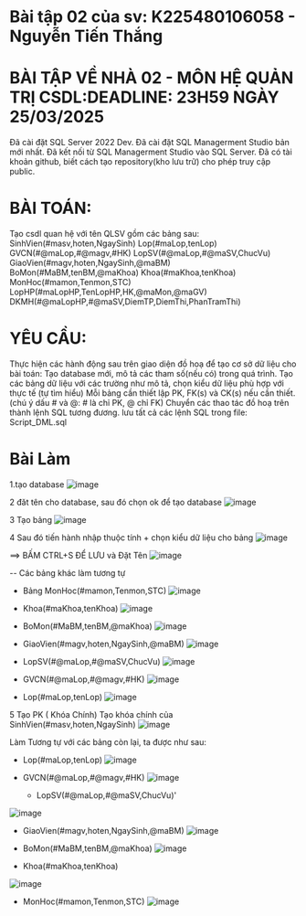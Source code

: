 # Bài tập 02 của sv: K225480106058 - Nguyễn Tiến Thắng

# BÀI TẬP VỀ NHÀ 02 - MÔN HỆ QUẢN TRỊ CSDL:DEADLINE: 23H59 NGÀY 25/03/2025

Đã cài đặt SQL Server 2022 Dev.
Đã cài đặt SQL Managerment Studio bản mới nhất.
Đã kết nối từ SQL Managerment Studio vào SQL Server.
Đã có tài khoản github, biết cách tạo repository(kho lưu trữ) cho phép truy cập public.

# BÀI TOÁN:
Tạo csdl quan hệ với tên QLSV gồm các bảng sau:
SinhVien(#masv,hoten,NgaySinh)
Lop(#maLop,tenLop)
GVCN(#@maLop,#@magv,#HK)
LopSV(#@maLop,#@maSV,ChucVu)
GiaoVien(#magv,hoten,NgaySinh,@maBM)
BoMon(#MaBM,tenBM,@maKhoa)
Khoa(#maKhoa,tenKhoa)
MonHoc(#mamon,Tenmon,STC)
LopHP(#maLopHP,TenLopHP,HK,@maMon,@maGV)
DKMH(#@maLopHP,#@maSV,DiemTP,DiemThi,PhanTramThi)
# YÊU CẦU:
Thực hiện các hành động sau trên giao diện đồ hoạ để tạo cơ sở dữ liệu cho bài toán:
Tạo database mới, mô tả các tham số(nếu có) trong quá trình.
Tạo các bảng dữ liệu với các trường như mô tả, chọn kiểu dữ liệu phù hợp với thực tế (tự tìm hiểu)
Mỗi bảng cần thiết lập PK, FK(s) và CK(s) nếu cần thiết. (chú ý dấu # và @: # là chỉ PK, @ chỉ FK)
Chuyển các thao tác đồ hoạ trên thành lệnh SQL tương đương. lưu tất cả các lệnh SQL trong file: Script_DML.sql
# Bài Làm
1.tạo database
![image](https://github.com/user-attachments/assets/ed36146e-3347-4617-a3b4-62254f6e566b)

2 đăt tên cho database, sau đó chọn ok để tạo database
![image](https://github.com/user-attachments/assets/4cc70401-59c8-47b6-a0c7-ae227c9367c7)

3 Tạo bảng
![image](https://github.com/user-attachments/assets/55487ee6-b790-40aa-986b-d26a1a806918)

4 Sau đó tiến hành nhập thuộc tính + chọn kiểu dữ liệu  cho bảng
![image](https://github.com/user-attachments/assets/eb89e580-c6e1-40ff-9c5c-904b6d1f234a)

==> BẤM CTRL+S ĐỂ LƯU và Đặt Tên
![image](https://github.com/user-attachments/assets/abf23158-e759-4361-8ff0-012cc12ff36e)

-- Các bảng khác làm tương tự

  + Bảng MonHoc(#mamon,Tenmon,STC)
    ![image](https://github.com/user-attachments/assets/32142c6c-2d70-409c-9200-b53edef00cdf)
    

  + Khoa(#maKhoa,tenKhoa)
   ![image](https://github.com/user-attachments/assets/f536a15c-5f06-436d-bc3a-107921cee148)


 + BoMon(#MaBM,tenBM,@maKhoa)
![image](https://github.com/user-attachments/assets/7209d49b-4187-44c6-958f-e983df32a67e)


  + GiaoVien(#magv,hoten,NgaySinh,@maBM)
![image](https://github.com/user-attachments/assets/a59aa3f3-041e-4b3f-b512-f54138e8b981)


+ LopSV(#@maLop,#@maSV,ChucVu)
![image](https://github.com/user-attachments/assets/6dc26fda-b8f6-4edc-8f82-e3c46d255a5a)


+ GVCN(#@maLop,#@magv,#HK)
 ![image](https://github.com/user-attachments/assets/ce2bd353-16f4-4080-bc73-27d9571edd0d)
   

+ Lop(#maLop,tenLop)
 ![image](https://github.com/user-attachments/assets/0ea9c0ef-15aa-46de-a67e-3ad55b7af999)


5 Tạo PK ( Khóa Chính) 
Tạo khóa chính của   SinhVien(#masv,hoten,NgaySinh)
![image](https://github.com/user-attachments/assets/5021dcef-f02b-4770-a497-5e73568c0f5b)


Làm Tương tự với các bảng còn lại, ta được như sau:
+ Lop(#maLop,tenLop)
![image](https://github.com/user-attachments/assets/ae779d99-da8d-4dfc-9c21-2ee120a778db)

+ GVCN(#@maLop,#@magv,#HK)
  ![image](https://github.com/user-attachments/assets/a1655a69-17e1-4553-b340-987b731ade11)

  + LopSV(#@maLop,#@maSV,ChucVu)'
    
![image](https://github.com/user-attachments/assets/2c303236-429f-49e8-8af4-b420f80111f5)


 + GiaoVien(#magv,hoten,NgaySinh,@maBM)
   ![image](https://github.com/user-attachments/assets/e206acbe-2b18-412d-838f-9ab9cabd0e09)


  + BoMon(#MaBM,tenBM,@maKhoa)
    ![image](https://github.com/user-attachments/assets/ca3168ce-c017-422d-83f1-c0b8e3d2e9f3)

  + Khoa(#maKhoa,tenKhoa)

   ![image](https://github.com/user-attachments/assets/09a36e12-3c41-4fea-a25d-751ba06001d1)

  + MonHoc(#mamon,Tenmon,STC)
    ![image](https://github.com/user-attachments/assets/e2e9557b-8bf3-41b0-afce-690798b4330f)







